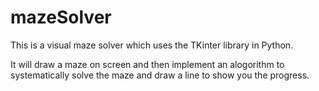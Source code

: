 # mazeSolver

This is a visual maze solver which uses the TKinter library in Python.

It will draw a maze on screen and then implement an alogorithm to systematically solve the maze and draw a line to show you the progress.
